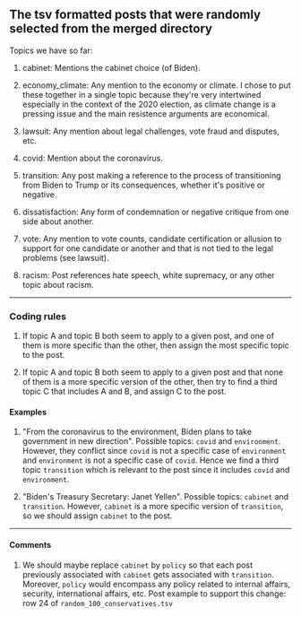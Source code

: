 ## The tsv formatted posts that were randomly selected from the merged directory
Topics we have so far:

1. cabinet: Mentions the cabinet choice (of Biden).

2. economy\_climate: Any mention to the economy or climate. I chose to put these together in a single topic because they're very intertwined especially in the context of the 2020 election, as climate change is a pressing issue and the main resistence arguments are economical.

3. lawsuit: Any mention about legal challenges, vote fraud and disputes, etc.

4. covid: Mention about the coronavirus.

5. transition: Any post making a reference to the process of transitioning from Biden to Trump or its consequences, whether it's positive or negative.

6. dissatisfaction: Any form of condemnation or negative critique from one side about another.

7. vote: Any mention to vote counts, candidate certification or allusion to support for one candidate or another and that is not tied to the legal problems (see lawsuit).

8. racism: Post references hate speech, white supremacy, or any other topic about racism. 
---
### Coding rules

1. If topic A and topic B both seem to apply to a given post, and one of them is more specific than the other, then assign the most specific topic to the post.

2. If topic A and topic B both seem to apply to a given post and that none of them is a more specific version of the other, then try to find a third topic C that includes A and B, and assign C to the post.

#### Examples

1. "From the coronavirus to the environment, Biden plans to take government in new direction". Possible topics: `covid` and `environment`.
However, they conflict since `covid` is not a specific case of `environment` and `environment` is not a specific case of `covid`.
Hence we find a third topic `transition` which is relevant to the post since it includes `covid` and `environment`.

2. "Biden's Treasury Secretary: Janet Yellen". Possible topics: `cabinet` and `transition`. 
However, `cabinet` is a more specific version of `transition`, so we should assign `cabinet` to the post.
---
#### Comments

1. We should maybe replace `cabinet` by `policy` so that each post previously associated with `cabinet` gets associated with `transition`.
Moreover, `policy` would encompass any policy related to internal affairs, security, international affairs, etc.
Post example to support this change: row 24 of `random_100_conservatives.tsv`

